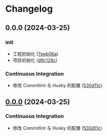 # Changelog

## 0.0.0 (2024-03-25)


### init

* 工程初始化 ([7eeb06a](https://github.com/thelastcookies/WEB-BASE/commit/7eeb06ad5deec27b89bad6e241044caf8ec7752f))
* 项目初始化 ([d9c128c](https://github.com/thelastcookies/WEB-BASE/commit/d9c128c9a20b114b4abbefd210128130449fa54a))


### Continuous Integration

* 修改 Commitlint 与 Husky 的配置 ([530d11c](https://github.com/thelastcookies/WEB-BASE/commit/530d11cd2d47f49279f78ff457c9d3ed527924c9))

## [0.0.0](https://github.com/thelastcookies/WEB-BASE/compare/v0.1.0...v0.0.0) (2024-03-25)


### Continuous Integration

* 修改 Commitlint 与 Husky 的配置 ([530d11c](https://github.com/thelastcookies/WEB-BASE/commit/530d11cd2d47f49279f78ff457c9d3ed527924c9))
